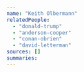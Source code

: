 ```yaml
---
name: "Keith Olbermann"
relatedPeople:
  - "donald-trump"
  - "anderson-cooper"
  - "conan-obrien"
  - "david-letterman"
sources: []
summaries:
---
```


